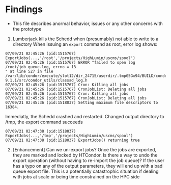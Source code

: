 # Findings
* This file describes anormal behavior, issues or any other concerns with the prototype
1. Lumberjack kills the Schedd when (presumably) not able to write to a directory
When issuing an `export` command as root, error log shows:
```
07/09/21 02:45:26 (pid:1515767) ExportJobs(...,'/root','/projects/HighLumin/uscms/spool')
07/09/21 02:45:26 (pid:1515767) ERROR "failed to open log /root/job_queue.log, errno = 13
" at line 527 in file /var/lib/condor/execute/slot12/dir_24715/userdir/.tmpG5Gx94/BUILD/condor-9.1.1/src/condor_utils/classad_log.h
07/09/21 02:45:26 (pid:1515767) Cron: Killing all jobs
07/09/21 02:45:26 (pid:1515767) CronJobList: Deleting all jobs
07/09/21 02:45:26 (pid:1515767) Cron: Killing all jobs
07/09/21 02:45:26 (pid:1515767) CronJobList: Deleting all jobs
07/09/21 02:45:36 (pid:1518037) Setting maximum file descriptors to 16384.
```
Immediatly, the Schedd crashed and restarted.
Changed output directory to /tmp, the export command succeeds
```
07/09/21 02:47:38 (pid:1518037) ExportJobs(...,'/tmp','/projects/HighLumin/uscms/spool')
07/09/21 02:47:38 (pid:1518037) ExportJobs() returning true
```

2. [Enhancement] Can we un-export jobs?
Once the jobs are exported, they are marked and locked by HTCondor. Is there a way to undo the export operation (without having to re-import the job queue)? If the user has a typo on any of the output parameters, they will end up with a bad queue export file. This is a potentially catastrophic situation if dealing with jobs at scale or being time constrained on the HPC side
